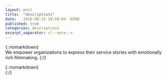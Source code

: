 ```yaml
---
layout: post
title:  "description1"
date:   2018-08-15 19:58:04 -0500
published: true
categories: description1
excerpt_separator: <!--more-->
---
```


{::nomarkdown}  
We empower organizations to express their service stories with emotionally rich filmmaking.
{:/}  
<!--more-->
{::nomarkdown}  
<source src="https://player.vimeo.com/external/286281208.hd.mp4?s=15d276c8c88d159274ea9967f18e0543163265dc&profile_id=174" type="video/mp4">
{:/}  

